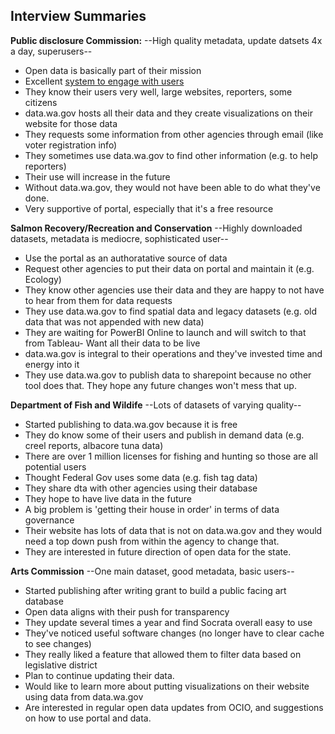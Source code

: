 ## Interview Summaries

**Public disclosure Commission:**  --High quality metadata, update datsets 4x a day, superusers--
- Open data is basically part of their mission
- Excellent [system to engage with users](https://gitlab.com/wapdc/OpenData-Program/issues)
- They know their users very well, large websites, reporters, some citizens
- data.wa.gov hosts all their data and they create visualizations on their website for those data
- They requests some information from other agencies through email (like voter registration info)
- They sometimes use data.wa.gov to find other information (e.g. to help reporters)
- Their use will increase in the future
- Without data.wa.gov, they would not have been able to do what they've done.
- Very supportive of portal, especially that it's a free resource


**Salmon Recovery/Recreation and Conservation** --Highly downloaded datasets, metadata is mediocre, sophisticated user--
- Use the portal as an authoratative source of data
- Request other agencies to put their data on portal and maintain it (e.g. Ecology)
- They know other agencies use their data and they are happy to not have to hear from them for data requests
- They use data.wa.gov to find spatial data and legacy datasets (e.g. old data that was not appended with new data)
- They are waiting for PowerBI Online to launch and will switch to that from Tableau- Want all their data to be live
- data.wa.gov is integral to their operations and they've invested time and energy into it
- They use data.wa.gov to publish data to sharepoint because no other tool does that.  They hope any future changes won't mess that up.


**Department of Fish and Wildife** --Lots of datasets of varying quality--
- Started publishing to data.wa.gov because it is free
- They do know some of their users and publish in demand data (e.g. creel reports, albacore tuna data)
- There are over 1 million licenses for fishing and hunting so those are all potential users
- Thought Federal Gov uses some data (e.g. fish tag data)
- They share dta with other agencies using their database
- They hope to have live data in the future
- A big problem is 'getting their house in order' in terms of data governance
- Their website has lots of data that is not on data.wa.gov and they would need a top down push from within the agency to change that.
- They are interested in future direction of open data for the state.

**Arts Commission** --One main dataset, good metadata, basic users--
- Started publishing after writing grant to build a public facing art database
- Open data aligns with their push for transparency
- They update several times a year and find Socrata overall easy to use
- They've noticed useful software changes (no longer have to clear cache to see changes)
- They really liked a feature that allowed them to filter data based on legislative district
- Plan to continue updating their data.
- Would like to learn more about putting visualizations on their website using data from data.wa.gov
- Are interested in regular open data updates from OCIO, and suggestions on how to use portal and data.
